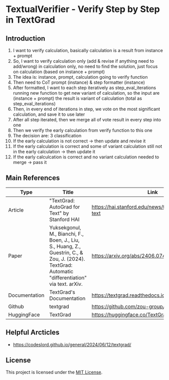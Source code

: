 # TextualVerifier - Verify Step by Step in TextGrad

## Introduction
1. I want to verify calculation, basically calculation is a result from instance + prompt
2. So, I want to verify calculation only (add & revise if anything need to add/wrong) in calculation only, no need to find the solution, just focus on calculation (based on instance + prompt)
3. The idea is: instance, prompt, calculation going to verify function
4. Then need to CoT prompt (instance) & step formatter (instance)
5. After formatted, I want to each step iteratively as step_eval_iterations running new function to get new variant of calculation, so the input are (instance + prompt) the result is variant of calculation (total as step_eval_iterations)
6. Then, in every end of iterations in step, we vote on the most significant calculation, and save it to use later
7. After all step iterated, then we merge all of vote result in every step into one
8. Then we verify the early calculation from verify function to this one
9. The decision are: 3 classification
10. If the early calculation is not correct -> then update and revise it
11. If the early calculation is correct and some of variant calculation still not in the early calculation -> then update it
12. If the early calculcation is correct and no variant calculation needed to merge -> pass it

## Main References
| Type | Title | Link |
| ---- | ---- | ---- |
| Article | "TextGrad: AutoGrad for Text" by Stanford HAI | https://hai.stanford.edu/news/textgrad-autograd-text |
| Paper | Yuksekgonul, M., Bianchi, F., Boen, J., Liu, S., Huang, Z., Guestrin, C., & Zou, J. (2024). TextGrad: Automatic "differentiation" via text. arXiv. | https://arxiv.org/abs/2406.07496 |
| Documentation | TextGrad's Documentation | https://textgrad.readthedocs.io/en/latest/index.html |
| Github | textgrad | https://github.com/zou-group/textgrad |
| HuggingFace | TextGrad | https://huggingface.co/TextGrad | 

## Helpful Arcticles
- https://codeslord.github.io/general/2024/06/12/textgrad/

## License
This project is licensed under the [MIT License](LICENSE).